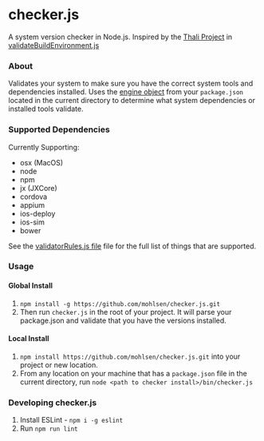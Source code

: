 # checker.js

A system version checker in Node.js. Inspired by the [Thali Project][thali] in [validateBuildEnvironment.js][thalicode]

### About

Validates your system to make sure you have the correct system tools and dependencies installed.  Uses the [engine  object][engines] from your `package.json` located in the current directory to determine what system dependencies
or installed tools validate.

### Supported Dependencies

Currently Supporting:
- osx (MacOS)
- node
- npm
- jx (JXCore)
- cordova
- appium
- ios-deploy
- ios-sim
- bower

See the [validatorRules.js file][validator] file for the full list of things that are supported.

### Usage

#### Global Install

1. `npm install -g https://github.com/mohlsen/checker.js.git`
2. Then run `checker.js` in the root of your project.  It will parse your package.json and validate that you have the versions installed.

#### Local Install

1. `npm install https://github.com/mohlsen/checker.js.git` into your project or new location.
2. From any location on your machine that has a `package.json` file in the current directory, run `node <path to checker install>/bin/checker.js`

### Developing checker.js

1. Install ESLint - `npm i -g eslint`
2. Run `npm run lint`

[thali]: http://thaliproject.org/
[thalicode]: https://github.com/thaliproject/Thali_CordovaPlugin/blob/vNext_yarong_1028/thali/install/validateBuildEnvironment.js
[engines]: https://docs.npmjs.com/files/package.json#engines
[validator]: lib/validatorRules.js
